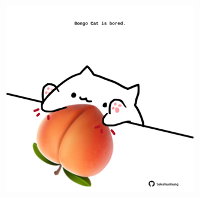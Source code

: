 <!-- built at 18/04/2022, 10:01:09 UTC -->
<p align="center">
  <img width="500" height="500" src="./ReadmeImage.svg">
</p>

